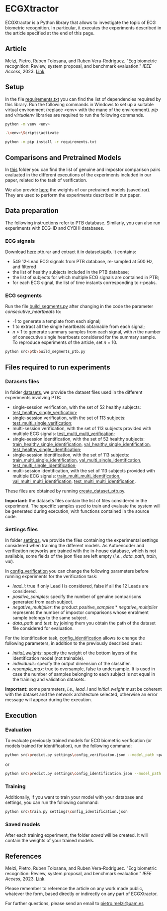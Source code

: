 # ECGXtractor

ECGXtractor is a Python library that allows to investigate the topic of ECG biometric recognition. In particular, it executes the experiments described in the article specified at the end of this page.

## Article

Melzi, Pietro, Ruben Tolosana, and Ruben Vera-Rodriguez. "Ecg biometric recognition: Review, system proposal, and benchmark evaluation." *IEEE Access*, 2023.
[Link](https://ieeexplore.ieee.org/abstract/document/10043674)

## Setup

In the file [requirements.txt](requirements.txt) you can find the list of dependencies required by this library. Run the following commands in Windows to set up a suitable virtual environment (replace \<env\> with the mane of the environment). *pip* and *virtualenv* libraries are required to run the following commands. 

```bash
python -m venv <env>
```
```bash
.\<env>\Scripts\activate
```
```bash
python -m pip install -r requirements.txt
```

## Comparisons and Pretrained Models

In [this](comparisons) folder you can find the list of genuine and impostor comparison pairs evaluated in the different executions of the experiments included in our paper, related to the task of verification.

We also provide [here](https://bidalab.eps.uam.es/static/pietro/saved.rar) the weights of our pretrained models (saved.rar). They are used to perform the experiments described in our paper.

## Data preparation

The following instructions refer to PTB database. Similarly, you can also run experiments with ECG-ID and CYBHI databases.

### ECG signals

Download [here](https://bidalab.eps.uam.es/static/pietro/ptb.rar) ptb.rar and extract it in datasets\ptb. It contains:
* 549 12-Lead ECG signals from PTB database, re-sampled at 500 Hz, and filtered
* the list of healthy subjects included in the PTB database;
* the list of subjects for which multiple ECG signals are contained in PTB;
* for each ECG signal, the list of time instants corresponding to r-peaks.

### ECG segments

Run the file [build_segments.py](src/ptb/build_segments.py) after changing in the code the parameter *consecutive_heartbeats* to:
* -1 to generate a template from each signal;
* 1 to extract all the single heartbeats obtainable from each signal;
* *n* > 1 to generate summary samples from each signal, with *n* the number of consecutive single heartbeats considered for the summary sample. To reproduce experiments of the article, set *n* = 10.

```bash
python src\ptb\build_segments_ptb.py
```

## Files required to run experiments

### Datasets files

In folder [datasets](datasets), we provide the dataset files used in the different experiments involving PTB:
* single-session verification, with the set of 52 healthy subjects: [test_healthy_single_verification](datasets/test_healthy_single_verification.json);
* single-session verification, with the set of 113 subjects: [test_multi_single_verification](datasets/test_multi_single_verification.json);
* multi-session verification, with the set of 113 subjects provided with multiple ECG signals: [test_multi_multi_verification](datasets/test_multi_multi_verification.json);
* single-session identification, with the set of 52 healthy subjects: [train_healthy_single_identification](datasets/train_healthy_single_identification.json), [val_healthy_single_identification](datasets/val_healthy_single_identification.json), [test_healthy_single_identification](datasets/test_healthy_single_identification.json);
* single-session identification, with the set of 113 subjects: [train_multi_single_identification](datasets/train_multi_single_identification.json), [val_multi_single_identification](datasets/val_multi_single_identification.json), [test_multi_single_identification](datasets/test_multi_single_identification.json);
* multi-session identification, with the set of 113 subjects provided with multiple ECG signals: [train_multi_multi_identification](datasets/train_multi_multi_identification.json), [val_multi_multi_identification](datasets/val_multi_multi_identification.json), [test_multi_multi_identification](datasets/test_multi_multi_identification.json).

These files are obtained by running [create_dataset_ptb.py](src/ptb/create_dataset_ptb.py).

**Important:** the datasets files contain the list of files considered in the experiment. The specific samples used to train and evaluate the system will be generated during execution, with functions contained in the source code.

### Settings files

In folder [settings](settings), we provide the files containing the experimental settings considered when training the different models. As Autoencoder and verification networks are trained with the in-house database, which is not available, some fields of the json files are left empty (*i.e.*, *data_path*, *train*, *val*).

In [config_verification](settings/config_verification.json) you can change the following parameters before running experiments for the verification task:
* *lead_i*: true if only Lead I is considered, false if all the 12 Leads are considered.
* *positive_samples*: specify the number of genuine comparisons generated from each subject.
* *negative_multiplier*: the product *positive_samples* * *negative_multiplier* represents the number of impostor comparisons whose enrolment sample belongs to the same subject.
* *data_path* and *test*: by joining them you obtain the path of the dataset file considered for evaluation.

For the identification task, [config_identification](settings/config_identification.json) allows to change the following parameters, in addition to the previously described ones:
* *initial_weights*: specify the weight of the bottom layers of the identification model (not trainable).
* *individuals*: specify the output dimension of the classifier.
* *resample_max*: true to oversample, false to undersample. It is used in case the number of samples belonging to each subject is not equal in the training and validation datasets.

**Important:** some parameters, *i.e.,* *lead_i* and *initial_weight* must be coherent with the dataset and the network architecture selected, otherwise an error message will appear during the execution. 

## Execution

### Evaluation

To evaluate previously trained models for ECG biometric verification (or models trained for identification), run the following command:
```bash
python src\predict.py settings\config_verificaton.json --model_path <path of the saved model>
```

or
```bash
python src\predict.py settings\config_identification.json --model_path <path of the saved model>
```

### Training 

Additionally, if you want to train your model with your database and settings, you can run the following command:
```bash
python src\train.py settings\config_identification.json
```
### Saved models

After each training experiment, the folder *saved* will be created. It will contain the weights of your trained models.

## References

Melzi, Pietro, Ruben Tolosana, and Ruben Vera-Rodriguez. "Ecg biometric recognition: Review, system proposal, and benchmark evaluation." *IEEE Access*, 2023.
[Link](https://ieeexplore.ieee.org/abstract/document/10043674)

Please remember to reference the article on any work made public, whatever the form, based directly or indirectly on any part of ECGXtractor.

For further questions, please send an email to [pietro.melzi@uam.es](mailto:pietro.melzi@uam.es)
